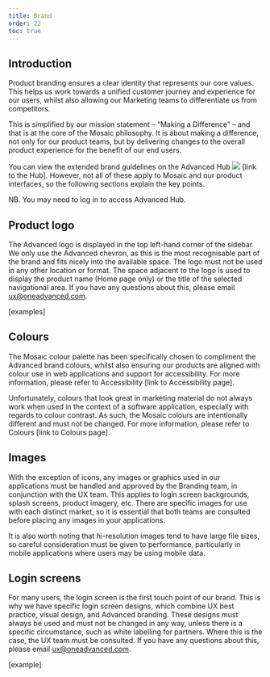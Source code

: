 ```yaml
---
title: Brand
order: 22
toc: true
---
```

## Introduction

Product branding ensures a clear identity that represents our core values. This helps us work towards a unified customer journey and experience for our users, whilst also allowing our Marketing teams to differentiate us from competitors.

This is simplified by our mission statement – “Making a Difference” – and that is at the core of the Mosaic philosophy. It is about making a difference, not only for our product teams, but by delivering changes to the overall product experience for the benefit of our end users.

You can view the extended brand guidelines on the Advanced Hub ![](/assets/img/external-link16.svg) \[link to the Hub]. However, not all of these apply to Mosaic and our product interfaces, so the following sections explain the key points.

NB. You may need to log in to access Advanced Hub.

## Product logo

The Advanced logo is displayed in the top left-hand corner of the sidebar. We only use the Advanced chevron, as this is the most recognisable part of the brand and fits nicely into the available space. The logo must not be used in any other location or format. The space adjacent to the logo is used to display the product name (Home page only) or the title of the selected navigational area. If you have any questions about this, please email [ux@oneadvanced.com](mailto:ux@oneadvanced.com).

\[examples]

## Colours

The Mosaic colour palette has been specifically chosen to compliment the Advanced brand colours, whilst also ensuring our products are aligned with colour use in web applications and support for accessibility. For more information, please refer to Accessibility \[link to Accessibility page].

Unfortunately, colours that look great in marketing material do not always work when used in the context of a software application, especially with regards to colour contrast. As such, the Mosaic colours are intentionally different and must not be changed. For more information, please refer to Colours \[link to Colours page].

## Images

With the exception of icons, any images or graphics used in our applications must be handled and approved by the Branding team, in conjunction with the UX team. This applies to login screen backgrounds, splash screens, product imagery, etc. There are specific images for use with each distinct market, so it is essential that both teams are consulted before placing any images in your applications.

It is also worth noting that hi-resolution images tend to have large file sizes, so careful consideration must be given to performance, particularly in mobile applications where users may be using mobile data.

## Login screens

For many users, the login screen is the first touch point of our brand. This is why we have specific login screen designs, which combine UX best practice, visual design, and Advanced branding. These designs must always be used and must not be changed in any way, unless there is a specific circumstance, such as white labelling for partners. Where this is the case, the UX team must be consulted. If you have any questions about this, please email [ux@oneadvanced.com](mailto:ux@oneadvanced.com).

\[example]
